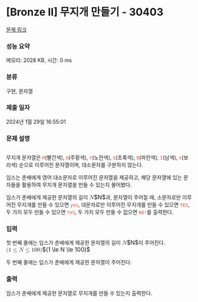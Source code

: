# [Bronze II] 무지개 만들기 - 30403 

[문제 링크](https://www.acmicpc.net/problem/30403) 

### 성능 요약

메모리: 2028 KB, 시간: 0 ms

### 분류

구현, 문자열

### 제출 일자

2024년 1월 29일 16:55:01

### 문제 설명

<p style="text-align: center;"><img alt="" src="https://upload.acmicpc.net/cdba67e7-27f4-4646-98f7-3cea57f096b7/-/preview/"></p>

<p>무지개 문자열은 <code><span style="color:#e74c3c;">R</span></code>(빨간색), <code><span style="color:#e74c3c;">O</span></code>(주황색), <code><span style="color:#e74c3c;">Y</span></code>(노란색), <code><span style="color:#e74c3c;">G</span></code>(초록색), <code><span style="color:#e74c3c;">B</span></code>(파란색), <code><span style="color:#e74c3c;">I</span></code>(남색), <code><span style="color:#e74c3c;">V</span></code>(보라색) 순으로 이루어진 문자열이며, 대소문자를 구분하지 않는다.</p>

<p>임스는 춘배에게 영어 대소문자로 이루어진 문자열을 제공하고, 해당 문자열에 있는 문자들을 활용하여 무지개 문자열을 만들 수 있는지 물어봤다.</p>

<p>임스가 춘배에게 제공한 문자열의 길이 <mjx-container class="MathJax" jax="CHTML" style="font-size: 111.4%; position: relative;"><mjx-math class="MJX-TEX" aria-hidden="true"><mjx-mi class="mjx-i"><mjx-c class="mjx-c1D441 TEX-I"></mjx-c></mjx-mi></mjx-math><mjx-assistive-mml unselectable="on" display="inline"><math xmlns="http://www.w3.org/1998/Math/MathML"><mi>N</mi></math></mjx-assistive-mml><span aria-hidden="true" class="no-mathjax mjx-copytext">$N$</span></mjx-container>과, 문자열이 주어질 때, 소문자로만 이루어진 무지개를 만들 수 있으면 <span style="color:#e74c3c;"><code>yes</code></span>, 대문자로만 이루어진 무지개를 만들 수 있으면 <span style="color:#e74c3c;"><code>YES</code></span>, 두 가지 모두 만들 수 있으면 <span style="color:#e74c3c;"><code>YeS</code></span>, 두 가지 모두 만들 수 없으면 <span style="color:#e74c3c;"><code>NO!</code></span>를 출력한다.</p>

### 입력 

 <p>첫 번째 줄에는 임스가 춘배에게 제공한 문자열의 길이 <mjx-container class="MathJax" jax="CHTML" style="font-size: 111.4%; position: relative;"><mjx-math class="MJX-TEX" aria-hidden="true"><mjx-mi class="mjx-i"><mjx-c class="mjx-c1D441 TEX-I"></mjx-c></mjx-mi></mjx-math><mjx-assistive-mml unselectable="on" display="inline"><math xmlns="http://www.w3.org/1998/Math/MathML"><mi>N</mi></math></mjx-assistive-mml><span aria-hidden="true" class="no-mathjax mjx-copytext">$N$</span></mjx-container>이 주어진다. <mjx-container class="MathJax" jax="CHTML" style="font-size: 111.4%; position: relative;"><mjx-math class="MJX-TEX" aria-hidden="true"><mjx-mo class="mjx-n"><mjx-c class="mjx-c28"></mjx-c></mjx-mo><mjx-mn class="mjx-n"><mjx-c class="mjx-c31"></mjx-c></mjx-mn><mjx-mo class="mjx-n" space="4"><mjx-c class="mjx-c2264"></mjx-c></mjx-mo><mjx-mi class="mjx-i" space="4"><mjx-c class="mjx-c1D441 TEX-I"></mjx-c></mjx-mi><mjx-mo class="mjx-n" space="4"><mjx-c class="mjx-c2264"></mjx-c></mjx-mo><mjx-mn class="mjx-n" space="4"><mjx-c class="mjx-c31"></mjx-c><mjx-c class="mjx-c30"></mjx-c><mjx-c class="mjx-c30"></mjx-c></mjx-mn><mjx-mo class="mjx-n"><mjx-c class="mjx-c29"></mjx-c></mjx-mo></mjx-math><mjx-assistive-mml unselectable="on" display="inline"><math xmlns="http://www.w3.org/1998/Math/MathML"><mo stretchy="false">(</mo><mn>1</mn><mo>≤</mo><mi>N</mi><mo>≤</mo><mn>100</mn><mo stretchy="false">)</mo></math></mjx-assistive-mml><span aria-hidden="true" class="no-mathjax mjx-copytext">$(1 \le N \le 100)$</span> </mjx-container></p>

<p>두 번째 줄에는 임스가 춘배에게 제공한 문자열이 주어진다.</p>

### 출력 

 <p>임스가 춘배에게 제공한 문자열로 무지개를 만들 수 있는지 출력한다.</p>

